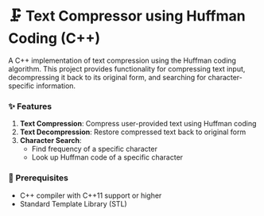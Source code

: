 # 🗜️ Text Compressor using Huffman Coding (C++)

A C++ implementation of text compression using the Huffman coding algorithm. This project provides functionality for compressing text input, decompressing it back to its original form, and searching for character-specific information.

### ✨ Features

1. **Text Compression**: Compress user-provided text using Huffman coding  
2. **Text Decompression**: Restore compressed text back to original form  
3. **Character Search**: 
   - Find frequency of a specific character  
   - Look up Huffman code of a specific character  

### 🚀 Prerequisites

- C++ compiler with C++11 support or higher  
- Standard Template Library (STL)  
